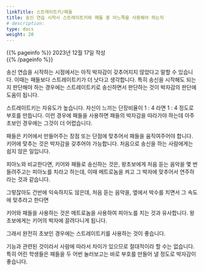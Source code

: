 ```yaml
---
linkTitle: 스트레이트키/패들
title: 송신 연습 시작시 스트레이트키와 패들 중 어느쪽을 사용해야 하는지
# description: 
type: docs
weight: 20
---
```

{{% pageinfo %}}
2023년 12월 17일 작성<br>
{{% /pageinfo %}}

송신 연습을 시작하는 시점에서는 아직 박자감이 갖추어지지 않았다고 말할 수 있습니다. 이때는 패들보다 스트레이트키가 더 낫다고 생각합니다. 특히 송신을 시작해도 되는지 판단해야 하는 경우에는 스트레이트키로 송신하면서 판단하는 것이 박자감의 판단에 도움이 됩니다.

스트레이트키는 자유도가 높습니다. 자신이 느끼는 단장비율이 1 : 4 라면 1 : 4 정도로 부호를 만듭니다. 이런 경우에 패들을 사용하면 패들의 박자감을 따라가야 하는데 아주 초보인 경우에는 그것이 더 어렵습니다.

패들은 키어에서 만들어주는 장점 또는 단점에 맞추어서 패들을 움직여주어야 합니다. 키어에 맞추는 것은 박자감을 갖추어야 가능합니다. 처음으로 송신을 하는 사람에게는 쉽지 않은 일입니다.

피아노와 비교한다면, 키어와 패들로 송신하는 것은, 왕초보에게 처음 듣는 음악을 몇 번 들려주고는 피아노를 치라고 하는데, 이때 메트로놈을 켜고 그 박자에 맞추어서 연주하라는 것과 같습니다.

그렇잖아도 건반에 익숙하지도 않은데, 처음 듣는 음악을, 옆에서 박수를 치면서 그 속도에 맞추라고 한다면 

키어와 패들을 사용하는 것은 메트로놈을 사용하여 피아노를 치는 것과 유사합니다. 왕초보에게는 키어의 박자에 끌려다니게 됩니다.

그래서 완전히 초보인 경우에는 스트레이트키를 사용하는 것이 좋습니다.

기능과 관련된 것이라서 사람에 따라서 차이가 있으므로 절대적이라 할 수는 없습니다. 특히 어린 학생들은 패들을 두 어번 눌러보고는 바로 부호를 만들어 낼 정도로 박자감이 좋습니다. 
